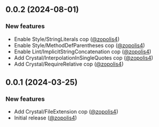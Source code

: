## 0.0.2 (2024-08-01)

### New features

* Enable Style/StringLiterals cop ([@zopolis4][])
* Enable Style/MethodDefParentheses cop ([@zopolis4][])
* Enable Lint/ImplicitStringConcatenation cop ([@zopolis4][])
* Add Crystal/InterpolationInSingleQuotes cop ([@zopolis4][])
* Add Crystal/RequireRelative cop ([@zopolis4][])

## 0.0.1 (2024-03-25)

### New features

* Add Crystal/FileExtension cop ([@zopolis4][])
* Initial release ([@zopolis4][])

[@zopolis4]: https://github.com/zopolis4
